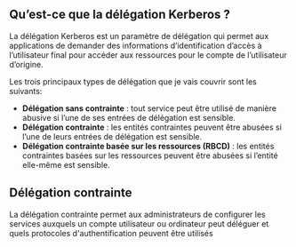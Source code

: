
## Qu’est-ce que la délégation Kerberos ?

La délégation Kerberos est un paramètre de délégation qui permet aux applications de demander des informations d’identification d’accès à l’utilisateur final pour accéder aux ressources pour le compte de l’utilisateur d’origine.

Les trois principaux types de délégation que je vais couvrir sont les suivants:
- **Délégation sans contrainte** : tout service peut être utilisé de manière abusive si l’une de ses entrées de délégation est sensible.
- **Délégation contrainte** : les entités contraintes peuvent être abusées si l’une de leurs entrées de délégation est sensible.
- **Délégation contrainte basée sur les ressources (RBCD)** : les entités contraintes basées sur les ressources peuvent être abusées si l’entité elle-même est sensible.

##  Délégation contrainte
La délégation contrainte permet aux administrateurs de configurer les services auxquels un compte utilisateur ou ordinateur peut déléguer et quels protocoles d'authentification peuvent être utilisés